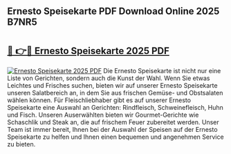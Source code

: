 ## Ernesto Speisekarte PDF Download Online 2025 B7NR5

# <h2><a href="http://gc7i7m.nevu.top/?p=Ernesto+Speisekarte">🔗 👉🔴 Ernesto Speisekarte 2025 PDF</a></h2>

[![Ernesto Speisekarte 2025 PDF](https://i.imgur.com/dBaPXMq.png)](http://gc7i7m.nevu.top/?p=Ernesto+Speisekarte)
Die Ernesto Speisekarte ist nicht nur eine Liste von Gerichten, sondern auch die Kunst der Wahl. Wenn Sie etwas Leichtes und Frisches suchen, bieten wir auf unserer Ernesto Speisekarte unseren Salatbereich an, in dem Sie aus frischen Gemüse- und Obstsalaten wählen können. Für Fleischliebhaber gibt es auf unserer Ernesto Speisekarte eine Auswahl an Gerichten: Rindfleisch, Schweinefleisch, Huhn und Fisch. Unseren Auserwählten bieten wir Gourmet-Gerichte wie Schaschlik und Steak an, die auf frischem Feuer zubereitet werden. Unser Team ist immer bereit, Ihnen bei der Auswahl der Speisen auf der Ernesto Speisekarte zu helfen und Ihnen einen bequemen und angenehmen Service zu bieten.
